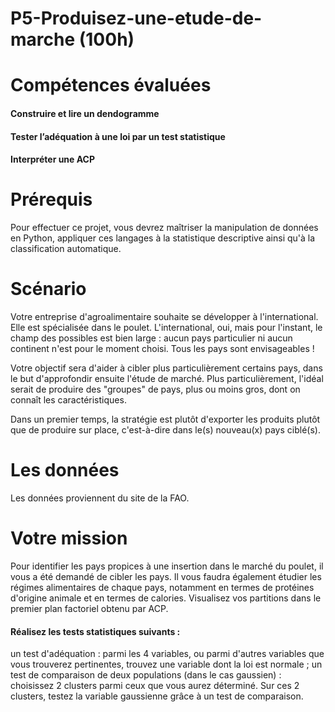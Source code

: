 # P5-Produisez-une-etude-de-marche (100h)

# Compétences évaluées
#### Construire et lire un dendogramme
#### Tester l’adéquation à une loi par un test statistique
#### Interpréter une ACP

# Prérequis
Pour effectuer ce projet, vous devrez maîtriser la manipulation de données en Python, appliquer ces langages à la statistique descriptive ainsi qu'à la classification automatique.

# Scénario
Votre entreprise d'agroalimentaire souhaite se développer à l'international. Elle est spécialisée dans le poulet.
L'international, oui, mais pour l'instant, le champ des possibles est bien large : aucun pays particulier ni aucun continent n'est pour le moment choisi. Tous les pays sont envisageables !

Votre objectif sera d'aider à cibler plus particulièrement certains pays, dans le but d'approfondir ensuite l'étude de marché. Plus particulièrement, l'idéal serait de produire des "groupes" de pays, plus ou moins gros, dont on connaît les caractéristiques.

Dans un premier temps, la stratégie est plutôt d'exporter les produits plutôt que de produire sur place, c'est-à-dire dans le(s) nouveau(x) pays ciblé(s).

# Les données
Les données proviennent du site de la FAO.

# Votre mission
Pour identifier les pays propices à une insertion dans le marché du poulet, il vous a été demandé de cibler les pays. Il vous faudra également étudier les régimes alimentaires de chaque pays, notamment en termes de protéines d'origine animale et en termes de calories.
Visualisez vos  partitions dans le premier plan factoriel obtenu par ACP.
#### Réalisez les tests statistiques suivants :
un test d'adéquation : parmi les 4 variables, ou parmi d'autres variables que vous trouverez pertinentes, trouvez une variable dont la loi est normale ;
un test de comparaison de deux populations (dans le cas gaussien) : choisissez 2 clusters parmi ceux que vous aurez déterminé. Sur ces 2 clusters, testez la variable gaussienne grâce à un test de comparaison.

